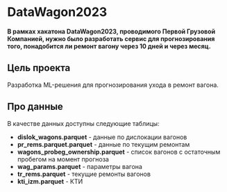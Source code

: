 # DataWagon2023
**В рамках хакатона DataWagon2023, проводимого Первой Грузовой Компанией, нужно было разработать сервис для прогнозирования того, понадобится ли ремонт вагону через 10 дней и через месяц.**
## Цель проекта
Разработка ML-решения для прогнозирования ухода в ремонт вагона.
## Про данные
В качестве данных доступны следующие таблицы:
- **dislok_wagons.parquet** - данные по дислокации вагонов
- **pr_rems.parquet.parquet** - данные по текущим ремонтам
- **wagons_probeg_ownership.parquet** - список вагонов с остаточным пробегом на момент прогноза
- **wag_params.parquet** - параметры вагона
- **tr_rems.parquet** - текущие ремонты вагонов
- **kti_izm.parquet** - КТИ
